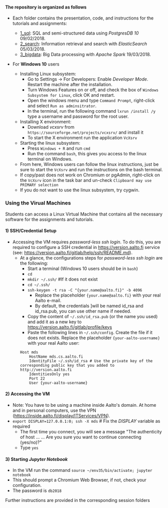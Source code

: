 #### The repository is organized as follows
- Each folder contains the presentation, code, and instructions for the tutorials and assignments:
    - [1_sql](./1_sql): SQL and semi-structured data using *PostgresDB 10* 09/02/2018.
    - [2_search](./2_search): Information retrieval and search with *ElasticSearch* 05/03/2018.
    - [3_bigdata](./3_bigdata): Big Data processing with *Apache Spark* 19/03/2018.
    
- For **Windows 10** users
    - Installing Linux subsystem:
        - Go to Settings -> For Developers: Enable *Developer Mode*. Restart the machine after the installation.
        - Turn Windows Features on or off, and check the box of `Windows Subsystem for Linux`, click OK and restart.
        - Open the windows menu and type `Command Prompt`, right-click and select `Run as adminsitrator`.
        - In the terminal, run the following command `lxrun /install /y` type a username and password for the root user.
    - Installing X environment:
        - Download *vcxsrv* from `https://sourceforge.net/projects/vcxsrv/` and install it
        - To start the X environment run the application `VcXsrv`
    - Starting the linux subsystem:
        - Press `Windows + R` and run `cmd`
        - Run the command `bash`, this gives you access to the linux terminal on Windows.        
    - From here, Windows users can follow the linux instructions, 
    just be sure to start the `VcXsrv` and run the instructions on the bash terminal.
    - If copy/past does not work on Chromium or pgAdmin, right-click on the `VcXsrv` icon in the task bar and un-check `Clipboard may use PRIMARY selection`
    - If you do not want to use the linux subsystem, try cygwin.

### Using the Virual Machines </h4>
Students can access a Linux Virtual Machine that contains all the necessary software for the assignments and tutorials.
#### 1) SSH/Credential Setup 
- Accessing the VM requires *password-less ssh login*. To do this, you are required to configure a SSH credential in https://version.aalto.fi service (see: https://version.aalto.fi/gitlab/help/ssh/README.md).
    - At a glance, the configurations steps for *password-less ssh login* are the following:
        - Start a terminal (Windows 10 users should be in `bash`)
        - `cd`
        - `mkdir ~/.ssh/` #If it does not exist
        - `cd ~/.ssh/`
        - `ssh-keygen -t rsa -C "{your.name@aalto.fi}" -b 4096` 
            - Replace the placeholder `{your.name@aalto.fi}` with your real Aalto e-mail.
            - By default, the credentials ]will be named id_rsa and id_rsa.pub, you can use other name if needed.
        - Copy the content of `~/.ssh/id_rsa.pub` (or the name you used) and add it as a new key to https://version.aalto.fi/gitlab/profile/keys
        - Paste the following lines in `~/.ssh/config`. Create the file if it does not exists. 
        Replace the placeholder `{your-aalto-username}` with your real Aalto user:
        ``` 
        Host mds
            HostName mds.cs.aalto.fi
            IdentityFile ~/.ssh/id_rsa # Use the private key of the corresponding public key that you added to http://version.aalto.fi
            IdentitiesOnly yes
            Port 22
            User {your-aalto-username}
        ```

#### 2) Accessing the VM 
- Note: You have to be using a machine inside Aalto's domain. At home and in personal computers, use the VPN (https://inside.aalto.fi/display/ITServices/VPN).
- `export DISPLAY=127.0.0.1:0; ssh -X mds` # Fix the *DISPLAY* variable as required
    - The first time you connect, you will see a message "The authenticity of host ... ... Are you sure you want to continue connecting (yes/no)?"
    - Type `yes`

#### 3) Starting *Jupyter Notebook*
- In the VM run the command `source ~/env35/bin/activate; jupyter notebook`
- This should prompt a Chromium Web Browser, if not, check your configuration. 
- The password is `db2018`

Further instructions are provided in the corresponding session folders